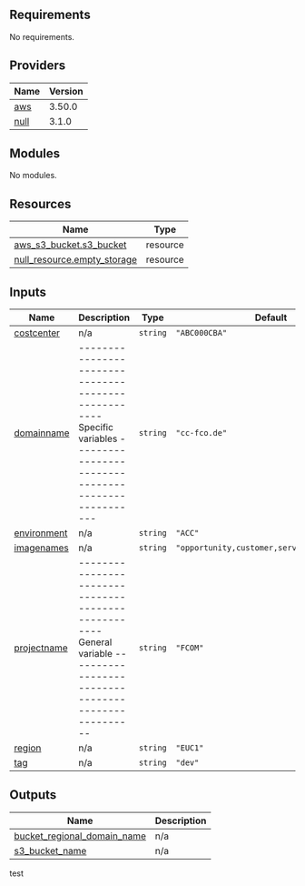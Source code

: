 ## Requirements

No requirements.

## Providers

| Name | Version |
|------|---------|
| <a name="provider_aws"></a> [aws](#provider\_aws) | 3.50.0 |
| <a name="provider_null"></a> [null](#provider\_null) | 3.1.0 |

## Modules

No modules.

## Resources

| Name | Type |
|------|------|
| [aws_s3_bucket.s3_bucket](https://registry.terraform.io/providers/hashicorp/aws/latest/docs/resources/s3_bucket) | resource |
| [null_resource.empty_storage](https://registry.terraform.io/providers/hashicorp/null/latest/docs/resources/resource) | resource |

## Inputs

| Name | Description | Type | Default | Required |
|------|-------------|------|---------|:--------:|
| <a name="input_costcenter"></a> [costcenter](#input\_costcenter) | n/a | `string` | `"ABC000CBA"` | no |
| <a name="input_domainname"></a> [domainname](#input\_domainname) | ---------------------------------------------------- Specific variables ---------------------------------------------------- | `string` | `"cc-fco.de"` | no |
| <a name="input_environment"></a> [environment](#input\_environment) | n/a | `string` | `"ACC"` | no |
| <a name="input_imagenames"></a> [imagenames](#input\_imagenames) | n/a | `string` | `"opportunity,customer,service,appsetting"` | no |
| <a name="input_projectname"></a> [projectname](#input\_projectname) | ---------------------------------------------------- General variable ---------------------------------------------------- | `string` | `"FCOM"` | no |
| <a name="input_region"></a> [region](#input\_region) | n/a | `string` | `"EUC1"` | no |
| <a name="input_tag"></a> [tag](#input\_tag) | n/a | `string` | `"dev"` | no |

## Outputs

| Name | Description |
|------|-------------|
| <a name="output_bucket_regional_domain_name"></a> [bucket\_regional\_domain\_name](#output\_bucket\_regional\_domain\_name) | n/a |
| <a name="output_s3_bucket_name"></a> [s3\_bucket\_name](#output\_s3\_bucket\_name) | n/a |


test